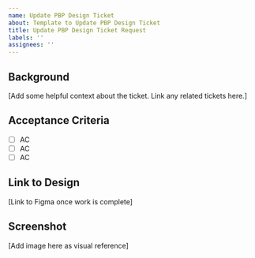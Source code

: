 ```yaml
---
name: Update PBP Design Ticket
about: Template to Update PBP Design Ticket
title: Update PBP Design Ticket Request
labels: ''
assignees: ''
---
```



## Background
[Add some helpful context about the ticket. Link any related tickets here.]
## Acceptance Criteria
- [ ] AC
- [ ] AC
- [ ] AC
## Link to Design
[Link to Figma once work is complete]
## Screenshot
[Add image here as visual reference]

